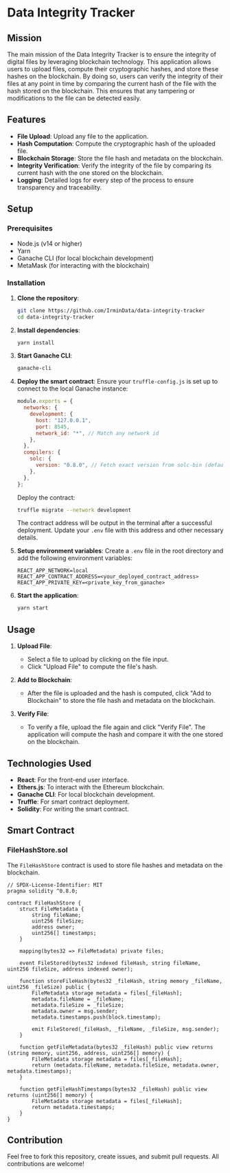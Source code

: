 
# Data Integrity Tracker

## Mission

The main mission of the Data Integrity Tracker is to ensure the integrity of digital files by leveraging blockchain technology. This application allows users to upload files, compute their cryptographic hashes, and store these hashes on the blockchain. By doing so, users can verify the integrity of their files at any point in time by comparing the current hash of the file with the hash stored on the blockchain. This ensures that any tampering or modifications to the file can be detected easily.

## Features

- **File Upload**: Upload any file to the application.
- **Hash Computation**: Compute the cryptographic hash of the uploaded file.
- **Blockchain Storage**: Store the file hash and metadata on the blockchain.
- **Integrity Verification**: Verify the integrity of the file by comparing its current hash with the one stored on the blockchain.
- **Logging**: Detailed logs for every step of the process to ensure transparency and traceability.

## Setup

### Prerequisites

- Node.js (v14 or higher)
- Yarn
- Ganache CLI (for local blockchain development)
- MetaMask (for interacting with the blockchain)

### Installation

1. **Clone the repository**:
    ```bash
    git clone https://github.com/IrminData/data-integrity-tracker
    cd data-integrity-tracker
    ```

2. **Install dependencies**:
    ```bash
    yarn install
    ```

3. **Start Ganache CLI**:
    ```bash
    ganache-cli
    ```

4. **Deploy the smart contract**:
    Ensure your `truffle-config.js` is set up to connect to the local Ganache instance:
    ```javascript
    module.exports = {
      networks: {
        development: {
          host: "127.0.0.1",
          port: 8545,
          network_id: "*", // Match any network id
        },
      },
      compilers: {
        solc: {
          version: "0.8.0", // Fetch exact version from solc-bin (default: truffle's version)
        },
      },
    };
    ```

    Deploy the contract:
    ```bash
    truffle migrate --network development
    ```

    The contract address will be output in the terminal after a successful deployment. Update your `.env` file with this address and other necessary details.

5. **Setup environment variables**:
    Create a `.env` file in the root directory and add the following environment variables:
    ```
    REACT_APP_NETWORK=local
    REACT_APP_CONTRACT_ADDRESS=<your_deployed_contract_address>
    REACT_APP_PRIVATE_KEY=<private_key_from_ganache>
    ```

6. **Start the application**:
    ```bash
    yarn start
    ```

## Usage

1. **Upload File**:
    - Select a file to upload by clicking on the file input.
    - Click "Upload File" to compute the file's hash.

2. **Add to Blockchain**:
    - After the file is uploaded and the hash is computed, click "Add to Blockchain" to store the file hash and metadata on the blockchain.

3. **Verify File**:
    - To verify a file, upload the file again and click "Verify File". The application will compute the hash and compare it with the one stored on the blockchain.

## Technologies Used

- **React**: For the front-end user interface.
- **Ethers.js**: To interact with the Ethereum blockchain.
- **Ganache CLI**: For local blockchain development.
- **Truffle**: For smart contract deployment.
- **Solidity**: For writing the smart contract.

## Smart Contract

### FileHashStore.sol

The `FileHashStore` contract is used to store file hashes and metadata on the blockchain.

```solidity
// SPDX-License-Identifier: MIT
pragma solidity ^0.8.0;

contract FileHashStore {
    struct FileMetadata {
        string fileName;
        uint256 fileSize;
        address owner;
        uint256[] timestamps;
    }

    mapping(bytes32 => FileMetadata) private files;

    event FileStored(bytes32 indexed fileHash, string fileName, uint256 fileSize, address indexed owner);

    function storeFileHash(bytes32 _fileHash, string memory _fileName, uint256 _fileSize) public {
        FileMetadata storage metadata = files[_fileHash];
        metadata.fileName = _fileName;
        metadata.fileSize = _fileSize;
        metadata.owner = msg.sender;
        metadata.timestamps.push(block.timestamp);

        emit FileStored(_fileHash, _fileName, _fileSize, msg.sender);
    }

    function getFileMetadata(bytes32 _fileHash) public view returns (string memory, uint256, address, uint256[] memory) {
        FileMetadata storage metadata = files[_fileHash];
        return (metadata.fileName, metadata.fileSize, metadata.owner, metadata.timestamps);
    }

    function getFileHashTimestamps(bytes32 _fileHash) public view returns (uint256[] memory) {
        FileMetadata storage metadata = files[_fileHash];
        return metadata.timestamps;
    }
}
```

## Contribution

Feel free to fork this repository, create issues, and submit pull requests. All contributions are welcome!
